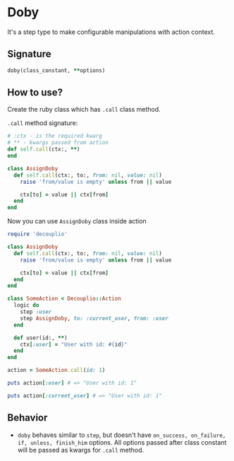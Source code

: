 # Doby

It's a step type to make configurable manipulations with action context.


## Signature

```ruby
doby(class_constant, **options)
```

## How to use?

Create the ruby class which has `.call` class method.

`.call` method signature:
```ruby
# :ctx - is the required kwarg
# ** - kwargs passed from action
def self.call(ctx:, **)
end
```

```ruby
class AssignDoby
  def self.call(ctx:, to:, from: nil, value: nil)
    raise 'from/value is empty' unless from || value

    ctx[to] = value || ctx[from]
  end
end
```

Now you can use `AssignDoby` class inside action
```ruby
require 'decouplio'

class AssignDoby
  def self.call(ctx:, to:, from: nil, value: nil)
    raise 'from/value is empty' unless from || value

    ctx[to] = value || ctx[from]
  end
end

class SomeAction < Decouplio::Action
  logic do
    step :user
    step AssignDoby, to: :current_user, from: :user
  end

  def user(id:, **)
    ctx[:user] = "User with id: #{id}"
  end
end

action = SomeAction.call(id: 1)

puts action[:user] # => "User with id: 1"

puts action[:current_user] # => "User with id: 1"
```

## Behavior

- `doby` behaves similar to `step`, but doesn't have `on_success, on_failure, if, unless, finish_him` options. All options passed after class constant will be passed as kwargs for `.call` method.
